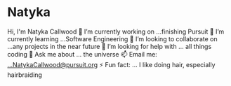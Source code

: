 # Natyka
Hi, I'm Natyka Callwood
🔭 I’m currently working on ...finishing Pursuit
🌱 I’m currently learning ...Software Engineering
👯 I’m looking to collaborate on ...any projects in the near future
🤔 I’m looking for help with ... all things coding
💬 Ask me about ... the universe
📫 Email me: ...NatykaCallwood@pursuit.org
⚡ Fun fact: ... I like doing hair, especially hairbraiding
